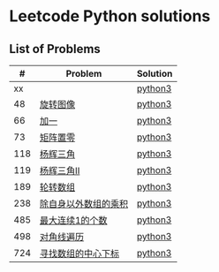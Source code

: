 # Leetcode Python solutions

## List of Problems

| #    | Problem                                                                                          | Solution       |
| ---- | ------------------------------------------------------------------------------------------------ | -------------- |
| xx | []() | [python3](./solutions/xx.py) |
| 48 | [旋转图像](https://leetcode.cn/problems/rotate-image/description/) | [python3](./solutions/48.py) |
| 66 | [加一](https://leetcode.cn/problems/plus-one/) | [python3](./solutions/66.py) |
| 73 | [矩阵置零](https://leetcode.cn/problems/set-matrix-zeroes/description/) | [python3](./solutions/73.py) |
| 118 | [杨辉三角](https://leetcode.cn/problems/pascals-triangle/description/) | [python3](./solutions/118.py) |
| 119 | [杨辉三角II](https://leetcode.cn/problems/pascals-triangle-ii/description/) | [python3](./solutions/119.py) |
| 189 | [轮转数组](https://leetcode.cn/problems/rotate-array/) | [python3](./solutions/189.py) |
| 238 | [除自身以外数组的乘积](https://leetcode.cn/problems/product-of-array-except-self/) | [python3](./solutions/238.py) |
| 485 | [最大连续1的个数](https://leetcode.cn/problems/max-consecutive-ones/) | [python3](./solutions/485.py) |
| 498 | [对角线遍历](https://leetcode.cn/problems/diagonal-traverse/) | [python3](./solutions/498.py) |
| 724 | [寻找数组的中心下标](https://leetcode.cn/problems/find-pivot-index/) | [python3](./solutions/724.py) |

